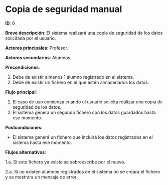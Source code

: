 # Copia de seguridad manual

**ID**: 6

**Breve descripción**: El sistema realizará una copia de seguridad de los datos solicitada por el usuario.  

**Actores principales**: Profesor.

**Actores secundarios**: Alumnos.



**Precondiciones**: 

1. Debe de existir almenos 1 alumno registrado en el sistema.
2. Debe de existir un fichero en el que estén almacenados los datos.

**Flujo principal**:

1. El caso de uso comienza cuando el usuario solicita realizar una copia de seguridad de los datos.
2. El sistema genera un segundo fichero con los datos guardados hasta ese momento.

**Postcondiciones**:

- El sistema generá un fichero que incluirá los datos registrados en el sistema hasta ese momento.

**Flujos alternativos**:

1.a. Si este fichero ya existe se sobreescribe por el nuevo.

2.a. Si no existen alumnos registrados en el sistema no se creara el fichero y se mostrara un mensaje de error.
